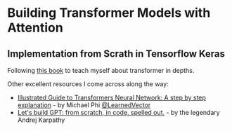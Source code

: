 # Building Transformer Models with Attention
## Implementation from Scrath in Tensorflow Keras

Following [this book](https://machinelearningmastery.com/transformer-models-with-attention/) to teach myself about transformer in depths.

Other excellent resources I come across along the way:
* [Illustrated Guide to Transformers Neural Network: A step by step explanation](https://youtu.be/4Bdc55j80l8) - by Michael Phi [@LearnedVector](https://github.com/LearnedVector)
* [Let's build GPT: from scratch, in code, spelled out.](https://youtu.be/kCc8FmEb1nY) - by the legendary Andrej Karpathy
